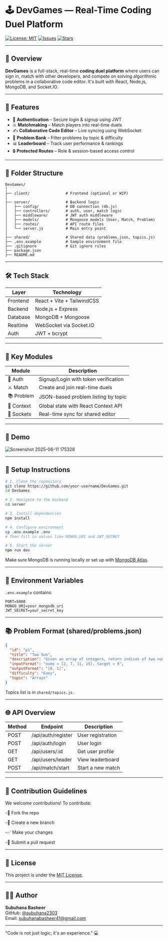 # 🕹️ DevGames — Real-Time Coding Duel Platform

[![License: MIT](https://img.shields.io/badge/License-MIT-blue.svg)](LICENSE)
[![Issues](https://img.shields.io/github/issues/subuhana2303/DevGames)](https://github.com/subuhana2303/DevGames/issues)
[![Stars](https://img.shields.io/github/stars/subuhana2303/DevGames?style=social)](https://github.com/subuhana2303/DevGames/stargazers)

---

## 🚀 Overview

**DevGames** is a full-stack, real-time **coding duel platform** where users can sign in, match with other developers, and compete on solving algorithmic problems in a collaborative code editor. It's built with React, Node.js, MongoDB, and Socket.IO.


---

## 🧩 Features

- 👤 **Authentication** – Secure login & signup using JWT
- ⚔️ **Matchmaking** – Match players into real-time duels
- ✍️ **Collaborative Code Editor** – Live syncing using WebSocket
- 🧠 **Problem Bank** – Filter problems by topic & difficulty
- 📊 **Leaderboard** – Track user performance & rankings
- 🔒 **Protected Routes** – Role & session-based access control

---

## 📁 Folder Structure

```
DevGames/
│
├── client/                # Frontend (optional or WIP)
│
├── server/                # Backend logic
│   ├── config/            # DB connection (db.js)
│   ├── controllers/       # auth, user, match logic
│   ├── middleware/        # JWT auth middleware
│   ├── models/            # Mongoose models (User, Match, Problem)
│   ├── routes/            # API route files
│   └── server.js          # Main entry point
│
├── shared/                # Shared data (problems.json, topics.js)
├── .env.example           # Sample environment file
├── .gitignore             # Git ignore rules
├── package.json
├── README.md
```

---

## 🛠️ Tech Stack

| Layer     | Technology                    |
|-----------|-------------------------------|
| Frontend  | React + Vite + TailwindCSS    |
| Backend   | Node.js + Express             |
| Database  | MongoDB + Mongoose            |
| Realtime  | WebSocket via Socket.IO       |
| Auth      | JWT + bcrypt                  |

---

## 🧱 Key Modules

| Module       | Description                               |
|--------------|-------------------------------------------|
| 👥 Auth       | Signup/Login with token verification      |
| ⚔️ Match      | Create and join real-time duels           |
| 📚 Problem    | JSON-based problem listing by topic       |
| 🧠 Context    | Global state with React Context API       |
| 💬 Sockets    | Real-time sync for shared editor          |

---

## 🧪 Demo 

![Screenshot 2025-06-11 175328](https://github.com/user-attachments/assets/f228b654-c265-4ac7-b43c-8fcfedd2741c)

---

## 🔧 Setup Instructions

```bash
# 1. Clone the repository
git clone https://github.com/your-username/DevGames.git
cd DevGames

# 2. Navigate to the backend
cd server

# 3. Install dependencies
npm install

# 4. Configure environment
cp .env.example .env
# Then fill in values like MONGO_URI and JWT_SECRET

# 5. Start the server
npm run dev
```

Make sure MongoDB is running locally or set up with [MongoDB Atlas](https://www.mongodb.com/cloud/atlas).

---

## 🌱 Environment Variables

`.env.example` contains:
```
PORT=5000
MONGO_URI=your_mongodb_uri
JWT_SECRET=your_secret_key
```

---

## 📚 Problem Format (shared/problems.json)

```json
{
  "id": "p1",
  "title": "Two Sum",
  "description": "Given an array of integers, return indices of two numbers that add up to a target.",
  "inputFormat": "nums = [2, 7, 11, 15], target = 9",
  "outputFormat": "[0, 1]",
  "difficulty": "Easy",
  "topic": "Arrays"
}
```

Topics list is in `shared/topics.js`.

---

## 🌐 API Overview

| Method | Endpoint            | Description            |
|--------|---------------------|------------------------|
| POST   | /api/auth/register  | User registration      |
| POST   | /api/auth/login     | User login             |
| GET    | /api/users/:id      | Get user profile       |
| GET    | /api/users/leader   | View leaderboard       |
| POST   | /api/match/start    | Start a new match      |

---

## 🤝 Contribution Guidelines
We welcome contributions!
To contribute:

-🍴 Fork the repo

-🌿 Create a new branch

-✅ Make your changes

-🔁 Submit a pull request


---

## 📜 License

This project is under the [MIT License](LICENSE).

---

## 👩‍💻 Author

**Subuhana Basheer**  
GitHub: [@subuhana2303](https://github.com/subuhana2303)  
Email: subuhanabasheer41@gmail.com


---
"Code is not just logic; it's an experience." 💻

